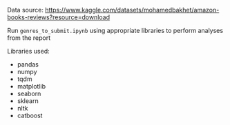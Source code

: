 Data source: https://www.kaggle.com/datasets/mohamedbakhet/amazon-books-reviews?resource=download

Run `genres_to_submit.ipynb` using appropriate libraries to perform analyses from the report

Libraries used:
- pandas
- numpy
- tqdm
- matplotlib
- seaborn
- sklearn
- nltk
- catboost
